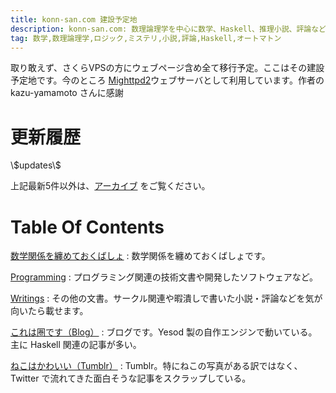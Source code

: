 ```yaml
---
title: konn-san.com 建設予定地
description: konn-san.com: 数理論理学を中心に数学、Haskell、推理小説、評論など。
tag: 数学,数理論理学,ロジック,ミステリ,小説,評論,Haskell,オートマトン
---
```


取り敢えず、さくらVPSの方にウェブページ含め全て移行予定。ここはその建設予定地です。今のところ
[Mighttpd2](http://www.mew.org/~kazu/proj/mighttpd/en/)ウェブサーバとして利用しています。作者の kazu-yamamoto さんに感謝

更新履歴
=======
<dl>\$updates\$</dl>

上記最新5件以外は、[アーカイブ](./archive.html) をご覧ください。

Table Of Contents
=================
[数学関係を纏めておくばしょ](/math)
:    数学関係を纏めておくばしょです。

[Programming](/prog)
:    プログラミング関連の技術文書や開発したソフトウェアなど。

[Writings](/writing)
:    その他の文書。サークル関連や暇潰しで書いた小説・評論などを気が向いたら載せます。

[これは圏です（Blog）](http://blog.konn-san.com)
:    ブログです。Yesod 製の自作エンジンで動いている。主に Haskell 関連の記事が多い。

[ねこはかわいい（Tumblr）](http://tumblr.konn-san.com)
:    Tumblr。特にねこの写真がある訳ではなく、Twitter で流れてきた面白そうな記事をスクラップしている。

